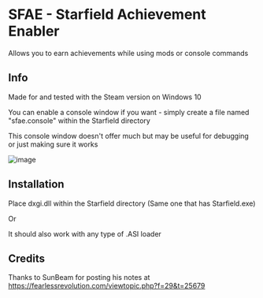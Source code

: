 # SFAE - Starfield Achievement Enabler
Allows you to earn achievements while using mods or console commands

## Info
Made for and tested with the Steam version
on Windows 10

You can enable a console window if you want - simply create a file named "sfae.console" within the Starfield directory

This console window doesn't offer much but may be useful for debugging or just making sure it works

![image](https://github.com/server-imp/SFAE/assets/66805612/bacef837-bf61-4662-a3e7-6d546f2633d4)

## Installation
Place dxgi.dll within the Starfield directory (Same one that has Starfield.exe)

Or

It should also work with any type of .ASI loader


## Credits
Thanks to SunBeam for posting his notes at https://fearlessrevolution.com/viewtopic.php?f=29&t=25679
